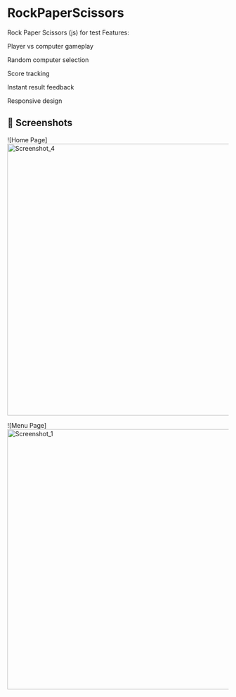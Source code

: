 # RockPaperScissors
Rock Paper Scissors (js) for test
Features:

Player vs computer gameplay

Random computer selection

Score tracking

Instant result feedback

Responsive design
## 📸 Screenshots

![Home Page]<img width="1324" height="617" alt="Screenshot_4" src="https://github.com/user-attachments/assets/04f91d93-9e13-4138-b665-43b1120519fd" />

![Menu Page]<img width="1319" height="591" alt="Screenshot_1" src="https://github.com/user-attachments/assets/ab47d9b6-53af-473f-8312-4720096fa7c4" />
